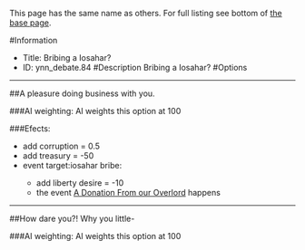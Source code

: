 This page has the same name as others. For full listing see bottom of [the base page](bribing_a_iosahar2.md).

#Information
 - Title: Bribing a Iosahar?
 - ID: ynn_debate.84
#Description
Bribing a Iosahar?
#Options

___
##A pleasure doing business with you.

###AI weighting:
AI weights this option at 100


###Efects:<ul><li>add corruption = 0.5</li><li>add treasury = -50</li><li>event target:iosahar bribe:</li><ul><li>add liberty desire = -10</li><li>the event [A Donation From our Overlord](../events/a_donation_from_our_overlord.md) happens</li></ul></ul>

___
##How dare you?! Why you little-

###AI weighting:
AI weights this option at 100


